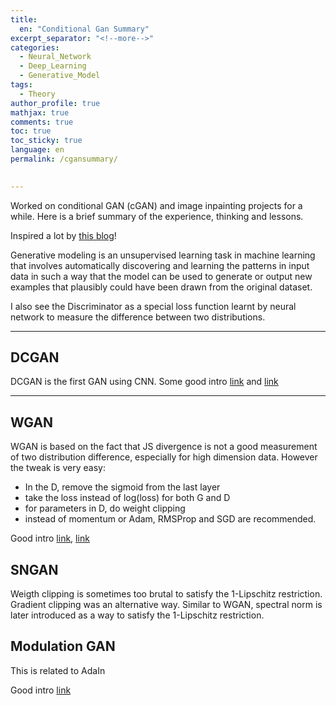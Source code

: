```yaml
---
title: 
  en: "Conditional Gan Summary"
excerpt_separator: "<!--more-->"
categories:
  - Neural_Network
  - Deep_Learning
  - Generative_Model
tags:
  - Theory
author_profile: true
mathjax: true
comments: true
toc: true
toc_sticky: true
language: en
permalink: /cgansummary/

  
---
```



Worked on conditional GAN (cGAN) and image inpainting projects for a while. Here is a brief summary of the experience, thinking and lessons. 

Inspired a lot by [this blog](https://spaces.ac.cn/)!

Generative modeling is an unsupervised learning task in machine learning that involves automatically discovering and learning the patterns in input data in such a way that the model can be used to generate or output new examples that plausibly could have been drawn from the original dataset.

I also see the Discriminator as a special loss function learnt by neural network to measure the difference between two distributions.

------------------------

## DCGAN

DCGAN is the first GAN using CNN. Some good intro [link](https://zhuanlan.zhihu.com/p/158568480) and [link](https://zhuanlan.zhihu.com/p/83630387) 

----------------------------
## WGAN

WGAN is based on the fact that JS divergence is not a good measurement of two distribution difference, especially for high dimension data. However the tweak is very easy:
- In the D, remove the sigmoid from the last layer
- take the loss instead of log(loss) for both G and D
- for parameters in D, do weight clipping
- instead of momentum or Adam, RMSProp and SGD are recommended. 

Good intro [link](https://zhuanlan.zhihu.com/p/25071913), [link](https://zhuanlan.zhihu.com/p/58260684)

## SNGAN

Weigth clipping is sometimes too brutal to satisfy the 1-Lipschitz restriction. Gradient clipping was an alternative way. Similar to WGAN, spectral norm is later introduced as a way to satisfy the 1-Lipschitz restriction. 

## Modulation GAN
This is related to AdaIn

Good intro [link](https://zhuanlan.zhihu.com/p/57875010)
